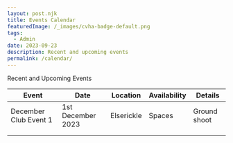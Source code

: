 ```yaml
---
layout: post.njk
title: Events Calendar
featuredImage: /_images/cvha-badge-default.png
tags:
  - Admin
date: 2023-09-23
description: Recent and upcoming events
permalink: /calendar/
---
```

Recent and Upcoming Events

| Event  | Date  |  Location | Availability  | Details  |
|---|---|---|---|---|
|  December Club Event 1 |  1st December 2023 |  Elserickle | Spaces  | Ground shoot  |
|   |   |   |   |   |
|   |   |   |   |   |